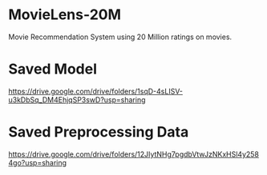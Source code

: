 # MovieLens-20M
Movie Recommendation System using 20 Million ratings on movies.

# Saved Model
https://drive.google.com/drive/folders/1sqD-4sLISV-u3kDbSq_DM4EhjqSP3swD?usp=sharing

# Saved Preprocessing Data
https://drive.google.com/drive/folders/12JIytNHg7pgdbVtwJzNKxHSl4y2584go?usp=sharing
